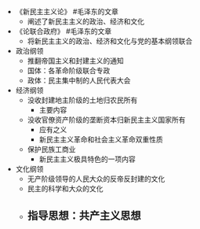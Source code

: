 - 《新民主主义论》 #毛泽东的文章
	- 阐述了新民主主义的政治、经济和文化
- 《论联合政府》 #毛泽东的文章
	- 将新民主主义的政治、经济和文化与党的基本纲领联合
- 政治纲领
	- 推翻帝国主义和封建主义的通知
	- 国体：各革命阶级联合专政
	- 政体：民主集中制的人民代表大会
- 经济纲领
	- 没收封建地主阶级的土地归农民所有
		- 主要内容
	- 没收官僚资产阶级的垄断资本归新民主主义国家所有
		- 应有之义
		- 新民主主义革命和社会主义革命双重性质
	- 保护民族工商业
		- 新民主主义极具特色的一项内容
- 文化纲领
	- 无产阶级领导的人民大众的反帝反封建的文化
	- 民主的科学和大众的文化
	- 指导思想：共产主义思想
		-